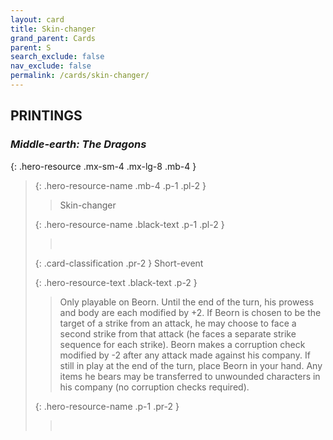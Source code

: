 ```yaml
---
layout: card
title: Skin-changer
grand_parent: Cards
parent: S
search_exclude: false
nav_exclude: false
permalink: /cards/skin-changer/
---
```


## PRINTINGS


### _Middle-earth: The Dragons_

{: .hero-resource .mx-sm-4 .mx-lg-8 .mb-4 }
> {: .hero-resource-name .mb-4 .p-1 .pl-2 }
> > <div class="card-mp"></div>
> > <div class="card-name">Skin-changer</div>
>
> {: .hero-resource-name .black-text .p-1 .pl-2 }
> > &nbsp;
>
> {: .card-classification .pr-2 }
> Short-event
>
> {: .hero-resource-text .black-text .p-2 }
> > Only playable on Beorn. Until the end of the turn, his prowess and body are each modified by +2. If Beorn is chosen to be the target of a strike from an attack, he may choose to face a second strike from that attack (he faces a separate strike sequence for each strike). Beorn makes a corruption check modified by -2 after any attack made against his company. If still in play at the end of the turn, place Beorn in your hand. Any items he bears may be transferred to unwounded characters in his company (no corruption checks required). 
> 
> {: .hero-resource-name .p-1 .pr-2 }
> > <div class="card-shield"></div>
> > <div class="card-corruption">&nbsp;</div>
